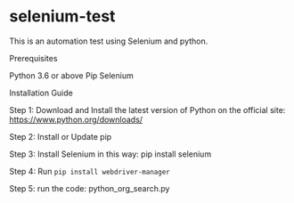 # selenium-test

This is an automation test using Selenium and python.

Prerequisites

Python 3.6 or above
Pip
Selenium

Installation Guide

Step 1: Download and Install the latest version of Python on the official site: https://www.python.org/downloads/

Step 2: Install or Update pip

Step 3: Install Selenium in this way: pip install selenium

Step 4: Run `pip install webdriver-manager`

Step 5: run the code: python_org_search.py
